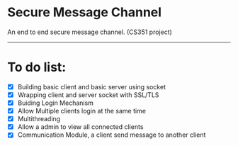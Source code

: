 # Secure Message Channel
An end to end secure message channel. (CS351 project)

---
# To do list:
- [x] Building basic client and basic server using socket
- [x] Wrapping client and server socket with SSL/TLS
- [x] Buiding Login Mechanism
- [x] Allow Multiple clients login at the same time
- [x] Multithreading
- [x] Allow a admin to view all connected clients
- [x] Communication Module, a client send message to another client
